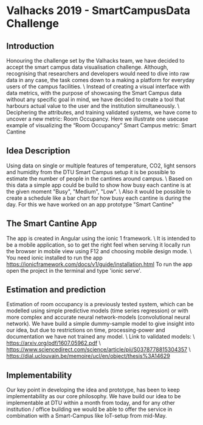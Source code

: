 # Valhacks 2019 - SmartCampusData Challenge

## Introduction
Honouring the challenge set by the Valhacks team, we have decided to accept the smart campus data visualisation challenge. Although,  recognising that researchers and developers would need to dive into raw data in any case, the task comes down to a making a platform for everyday users of the campus facilities.
\\ Instead of creating a visual interface with data metrics, with the purpose of showcasing the Smart Campus data without any specific goal in mind, we have decided to create a tool that harbours actual value to the user and the institution simultaneously.
\\ Deciphering the attributes, and training validated systems, we have come to uncover a new metric: Room Occupancy. Here we illustrate one usecase example of visualizing the “Room Occupancy” Smart Campus metric: Smart Cantine

## Idea Description
Using data on single or multiple features of temperature, CO2, light sensors and humidity from the DTU Smart Campus setup it is be possible to estimate the number of people in the cantines around campus.
\\ Based on this data a simple app could be build to show how busy each cantine is at the given moment "Busy", "Medium", "Low".
\\ Also it would be possible to create a schedule like a bar chart for how busy each cantine is during the day.
For this we have worked on an app prototype "Smart Cantine"

## The Smart Cantine App
The app is created in Angular using the ionic 1 framework.
\\ It is intended to be a mobile application, so to get the right feel when serving it locally run the browser in mobile view using F12 and choosing mobile design mode.
\\ You need ionic installed to run the app https://ionicframework.com/docs/v1/guide/installation.html
To run the app open the project in the terminal and type 'ionic serve'.

## Estimation and prediction
Estimation of room occupancy is a previously tested system, which can be modelled using simple predictive models (time series regression) or with more complex and accurate neural network-models (convolutional neural network).  We have build a  simple dummy-sample model to give insight into our idea, but due to restrictions on time, processing-power and documentation we have not trained any model.
\\ Link to validated models:
\\ https://arxiv.org/pdf/1607.05962.pdf
\\ https://www.sciencedirect.com/science/article/pii/S0378778815304357
\\ https://dial.uclouvain.be/memoire/ucl/en/object/thesis%3A14629

## Implementability
Our key point in developing the idea and prototype, has been to keep implementability as our core philosophy. We have build our idea to be implementable at DTU within a month from today, and for any other institution / office building we would be able to offer the service in combination with a Smart-Campus like IoT-setup from mid-May.

